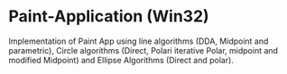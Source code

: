 # Paint-Application (Win32)
Implementation of Paint App using line algorithms (DDA, Midpoint and parametric), Circle algorithms (Direct, Polari iterative Polar, midpoint and modified Midpoint) and Ellipse Algorithms (Direct and polar).
